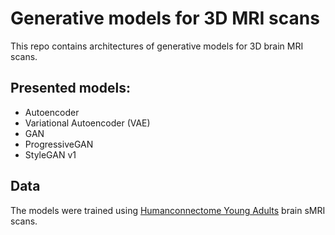 # Generative models for 3D MRI scans
This repo contains architectures of generative models for 3D brain MRI scans. 

## Presented models: 
- Autoencoder
- Variational Autoencoder (VAE)
- GAN
- ProgressiveGAN
- StyleGAN v1

## Data
The models were trained using [Humanconnectome Young Adults](https://www.humanconnectome.org/study/hcp-young-adult/document/1200-subjects-data-release) brain sMRI scans.
